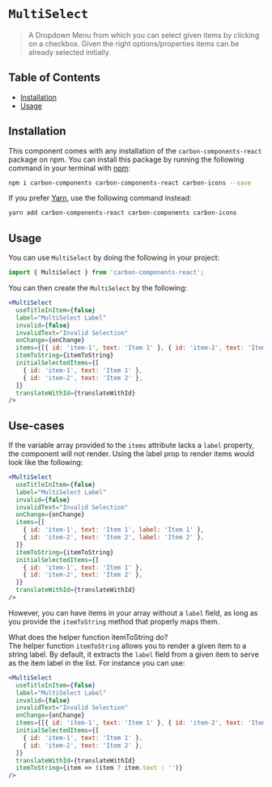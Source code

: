 # `MultiSelect`

> A Dropdown Menu from which you can select given items by clicking on a
> checkbox. Given the right options/properties items can be already selected
> initially.

## Table of Contents

- [Installation](#installation)
- [Usage](#usage)

## Installation

This component comes with any installation of the `carbon-components-react`
package on npm. You can install this package by running the following command in
your terminal with [npm](https://www.npmjs.com/):

```bash
npm i carbon-components carbon-components-react carbon-icons --save
```

If you prefer [Yarn](https://yarnpkg.com/en/), use the following command
instead:

```bash
yarn add carbon-components-react carbon-components carbon-icons
```

## Usage

You can use `MultiSelect` by doing the following in your project:

```js
import { MultiSelect } from 'carbon-components-react';
```

You can then create the `MultiSelect` by the following:

```jsx
<MultiSelect
  useTitleInItem={false}
  label="MultiSelect Label"
  invalid={false}
  invalidText="Invalid Selection"
  onChange={onChange}
  items={[{ id: 'item-1', text: 'Item 1' }, { id: 'item-2', text: 'Item 2' }]}
  itemToString={itemToString}
  initialSelectedItems={[
    { id: 'item-1', text: 'Item 1' },
    { id: 'item-2', text: 'Item 2' },
  ]}
  translateWithId={translateWithId}
/>
```

## Use-cases

If the variable array provided to the `items` attribute lacks a `label`
property, the component will not render. Using the label prop to render items
would look like the following:

```jsx
<MultiSelect
  useTitleInItem={false}
  label="MultiSelect Label"
  invalid={false}
  invalidText="Invalid Selection"
  onChange={onChange}
  items={[
    { id: 'item-1', text: 'Item 1', label: 'Item 1' },
    { id: 'item-2', text: 'Item 2', label: 'Item 2' },
  ]}
  itemToString={itemToString}
  initialSelectedItems={[
    { id: 'item-1', text: 'Item 1' },
    { id: 'item-2', text: 'Item 2' },
  ]}
  translateWithId={translateWithId}
/>
```

However, you can have items in your array without a `label` field, as long as
you provide the `itemToString` method that properly maps them.

What does the helper function itemToString do?<br/> The helper function
`itemToString` allows you to render a given item to a string label. By default,
it extracts the `label` field from a given item to serve as the item label in
the list. For instance you can use:

```jsx
<MultiSelect
  useTitleInItem={false}
  label="MultiSelect Label"
  invalid={false}
  invalidText="Invalid Selection"
  onChange={onChange}
  items={[{ id: 'item-1', text: 'Item 1' }, { id: 'item-2', text: 'Item 2' }]}
  initialSelectedItems={[
    { id: 'item-1', text: 'Item 1' },
    { id: 'item-2', text: 'Item 2' },
  ]}
  translateWithId={translateWithId}
  itemToString={item => (item ? item.text : '')}
/>
```
